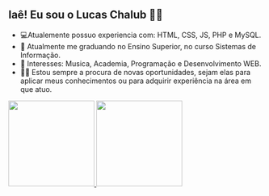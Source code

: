 ## Iaê! Eu sou o Lucas Chalub 🤙🏼

- 💻Atualemente possuo experiencia com: HTML, CSS, JS, PHP e MySQL.
- 🌱 Atualmente me graduando no Ensino Superior, no curso Sistemas de Informação.
- 👀 Interesses: Musica, Academia, Programação e Desenvolvimento WEB.
- 🤙🏼 Estou sempre a procura de novas oportunidades, sejam elas para aplicar meus conhecimentos ou para adquirir experiência na área em que atuo.   
<div>
   <a href="https://github.com/LucasChalubDev">
   <img height="170em" src="https://github-readme-stats.vercel.app/api?username=lucaschalubdev&show_icons=true&theme=tokyonight&include_all_commits=true&count_private=true"/>
   <img height="170em" src="https://github-readme-stats.vercel.app/api/top-langs/?username=lucaschalubdev&layout=compact&langs_count=7&theme=tokyonight">
</div>
















